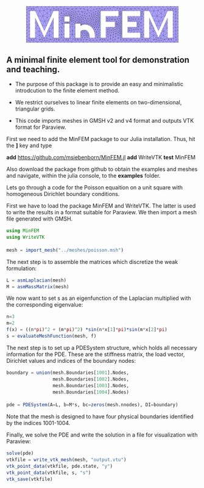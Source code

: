 
<center><img src="logo/fem.png" alt="fem" width="400"/></center>

## A minimal finite element tool for demonstration and teaching.

* The purpose of this package is to provide an easy and minimalistic introdcution to the finite element method.

* We restrict ourselves to linear finite elements on two-dimensional, triangular grids.

* This code imports meshes in GMSH v2 and v4 format and outputs VTK format for Paraview.

First we need to add the MinFEM package to our Julia installation.
Thus, hit the **]** key and type

**add** https://github.com/msiebenborn/MinFEM.jl
**add** WriteVTK
**test** MinFEM

Also download the package from github to obtain the examples and meshes and navigate, within the julia console, to the **examples** folder.

Lets go through a code for the Poisson equaition on a unit square with homogeneous Dirichlet boundary conditions.

First we have to load the package MinFEM and WriteVTK. The latter is used to write the results in a format suitable for Paraview. We then import a mesh file generated with GMSH.


```julia
using MinFEM
using WriteVTK

mesh = import_mesh("../meshes/poisson.msh")

```

The next step is to assemble the matrices which discretize the weak formulation:

```julia
L = asmLaplacian(mesh)
M = asmMassMatrix(mesh)
```

We now want to set s as an eigenfunction of the Laplacian multiplied with the corresponding eigenvalue:

```julia
n=3
m=2
f(x) = ((n*pi)^2 + (m*pi)^2) *sin(n*x[1]*pi)*sin(m*x[2]*pi)
s = evaluateMeshFunction(mesh, f)
```

The next step is to set up a PDESystem structure, which holds all necessary information for the PDE. These are the stiffness matrix, the load vector, Dirichlet values and indices of the boundary nodes:


```julia
boundary = union(mesh.Boundaries[1001].Nodes,
                 mesh.Boundaries[1002].Nodes,
                 mesh.Boundaries[1003].Nodes,
                 mesh.Boundaries[1004].Nodes)

pde = PDESystem(A=L, b=M*s, bc=zeros(mesh.nnodes), DI=boundary)
```

Note that the mesh is designed to have four physical boundaries identified by the indices 1001-1004.

Finally, we solve the PDE and write the solution in a file for visualization with Paraview:


```julia
solve(pde)
vtkfile = write_vtk_mesh(mesh, "output.vtu")
vtk_point_data(vtkfile, pde.state, "y")
vtk_point_data(vtkfile, s, "s")
vtk_save(vtkfile)
```
